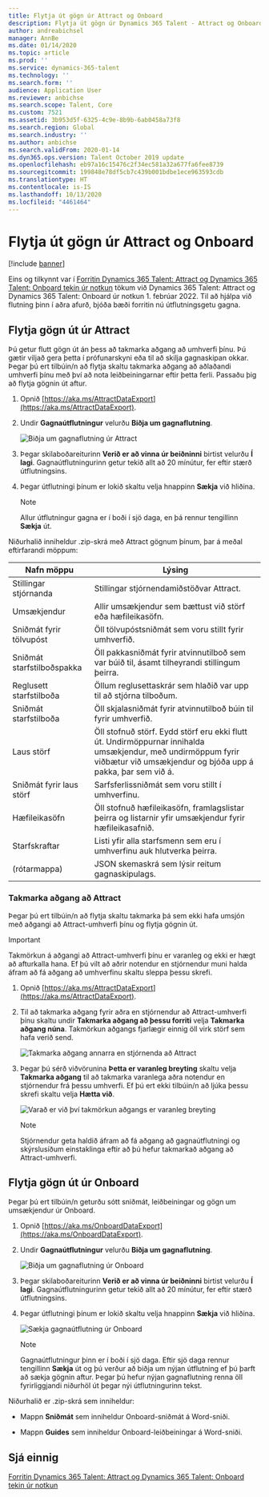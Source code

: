 ```yaml
---
title: Flytja út gögn úr Attract og Onboard
description: Flytja út gögn úr Dynamics 365 Talent - Attract og Onboard.
author: andreabichsel
manager: AnnBe
ms.date: 01/14/2020
ms.topic: article
ms.prod: ''
ms.service: dynamics-365-talent
ms.technology: ''
ms.search.form: ''
audience: Application User
ms.reviewer: anbichse
ms.search.scope: Talent, Core
ms.custom: 7521
ms.assetid: 3b953d5f-6325-4c9e-8b9b-6ab0458a73f8
ms.search.region: Global
ms.search.industry: ''
ms.author: anbichse
ms.search.validFrom: 2020-01-14
ms.dyn365.ops.version: Talent October 2019 update
ms.openlocfilehash: eb97a16c15476c2f34ec581a32a677fa6fee8739
ms.sourcegitcommit: 199848e78df5cb7c439b001bdbe1ece963593cdb
ms.translationtype: HT
ms.contentlocale: is-IS
ms.lasthandoff: 10/13/2020
ms.locfileid: "4461464"
---
```

# <a name="export-data-from-attract-and-onboard"></a>Flytja út gögn úr Attract og Onboard

[!include [banner](includes/banner.md)]

Eins og tilkynnt var í [Forritin Dynamics 365 Talent: Attract og Dynamics 365 Talent: Onboard tekin úr notkun](https://community.dynamics.com/365/talent/b/dynamics365fortalent/posts/retiring-dynamics-365-talent-attract-and-onboard-apps) tökum við Dynamics 365 Talent: Attract og Dynamics 365 Talent: Onboard úr notkun 1. febrúar 2022. Til að hjálpa við flutning þinn í aðra afurð, bjóða bæði forritin nú útflutningsgetu gagna.

## <a name="export-data-from-attract"></a>Flytja gögn út úr Attract

Þú getur flutt gögn út án þess að takmarka aðgang að umhverfi þínu. Þú gætir viljað gera þetta í prófunarskyni eða til að skilja gagnaskipan okkar. Þegar þú ert tilbúin/n að flytja skaltu takmarka aðgang að aðlaðandi umhverfi þínu með því að nota leiðbeiningarnar eftir þetta ferli. Passaðu þig að flytja gögnin út aftur. 

1. Opnið [https://aka.ms/AttractDataExport](https://aka.ms/AttractDataExport).

2. Undir **Gagnaútflutningur** velurðu **Biðja um gagnaflutning**.

   ![[Biðja um gagnaflutning úr Attract](./media/attract-onboard-export-data-attract-request.png)](./media/attract-onboard-export-data-attract-request.png)

3. Þegar skilaboðareiturinn **Verið er að vinna úr beiðninni** birtist velurðu **Í lagi**. Gagnaútflutningurinn getur tekið allt að 20 mínútur, fer eftir stærð útflutningsins.

4. Þegar útflutningi þínum er lokið skaltu velja hnappinn **Sækja** við hliðina. 

   >[!NOTE]
   >Allur útflutningur gagna er í boði í sjö daga, en þá rennur tengillinn **Sækja** út.</br>
   
Niðurhalið inniheldur .zip-skrá með Attract gögnum þínum, þar á meðal eftirfarandi möppum:

| Nafn möppu | Lýsing |
| --- | --- |
| Stillingar stjórnanda | Stillingar stjórnendamiðstöðvar Attract. |
| Umsækjendur | Allir umsækjendur sem bættust við störf eða hæfileikasöfn. |
| Sniðmát fyrir tölvupóst | Öll tölvupóstsniðmát sem voru stillt fyrir umhverfið. |
| Sniðmát starfstilboðspakka | Öll pakkasniðmát fyrir atvinnutilboð sem var búið til, ásamt tilheyrandi stillingum þeirra. |
| Reglusett starfstilboða |  Öllum reglusettaskrár sem hlaðið var upp til að stjórna tilboðum. |
| Sniðmát starfstilboða | Öll skjalasniðmát fyrir atvinnutilboð búin til fyrir umhverfið. |
| Laus störf | Öll stofnuð störf. Eydd störf eru ekki flutt út. Undirmöppurnar innihalda umsækjendur, með undirmöppum fyrir viðbætur við umsækjendur og bjóða upp á pakka, þar sem við á. |
| Sniðmát fyrir laus störf | Sarfsferlissniðmát sem voru stillt í umhverfinu. |
| Hæfileikasöfn | Öll stofnuð hæfileikasöfn, framlagslistar þeirra og listarnir yfir umsækjendur fyrir hæfileikasafnið. |
| Starfskraftar | Listi yfir alla starfsmenn sem eru í umhverfinu auk hlutverka þeirra. |
| (rótarmappa) | JSON skemaskrá sem lýsir reitum gagnaskipulags. |

### <a name="restrict-access-to-attract"></a>Takmarka aðgang að Attract

Þegar þú ert tilbúin/n að flytja skaltu takmarka þá sem ekki hafa umsjón með aðgangi að Attract-umhverfi þínu og flytja gögnin út.

>[!IMPORTANT]
>Takmörkun á aðgangi að Attract-umhverfi þínu er varanleg og ekki er hægt að afturkalla hana. Ef þú vilt að aðrir notendur en stjórnendur muni halda áfram að fá aðgang að umhverfinu skaltu sleppa þessu skrefi.

1. Opnið [https://aka.ms/AttractDataExport](https://aka.ms/AttractDataExport).

2. Til að takmarka aðgang fyrir aðra en stjórnendur að Attract-umhverfi þínu skaltu undir **Takmarka aðgang að þessu forriti** velja **Takmarka aðgang núna**. Takmörkun aðgangs fjarlægir einnig öll virk störf sem hafa verið send.

   ![[Takmarka aðgang annarra en stjórnenda að Attract](./media/attract-onboard-export-data-attract-restrict-access.png)](./media/attract-onboard-export-data-attract-restrict-access.png)

3. Þegar þú sérð viðvörunina **Þetta er varanleg breyting** skaltu velja **Takmarka aðgang** til að takmarka varanlega aðra notendur en stjórnendur frá þessu umhverfi. Ef þú ert ekki tilbúin/n að ljúka þessu skrefi skaltu velja **Hætta við**.

   ![[Varað er við því takmörkun aðgangs er varanleg breyting](./media/attract-onboard-export-data-attract-warning.png)](./media/attract-onboard-export-data-attract-warning.png)

   >[!NOTE]
   >Stjórnendur geta haldið áfram að fá aðgang að gagnaútflutningi og skýrslusíðum einstaklinga eftir að þú hefur takmarkað aðgang að Attract-umhverfi.

## <a name="export-data-from-onboard"></a>Flytja gögn út úr Onboard

Þegar þú ert tilbúin/n geturðu sótt sniðmát, leiðbeiningar og gögn um umsækjendur úr Onboard.

1. Opnið [https://aka.ms/OnboardDataExport](https://aka.ms/OnboardDataExport).

2. Undir **Gagnaútflutningur** velurðu **Biðja um gagnaflutning**. 

   ![[Biðja um gagnaflutning úr Onboard](./media/attract-onboard-export-data-onboard-request.png)](./media/attract-onboard-export-data-onboard-request.png)

3. Þegar skilaboðareiturinn **Verið er að vinna úr beiðninni** birtist velurðu **Í lagi**. Gagnaútflutningurinn getur tekið allt að 20 mínútur, fer eftir stærð útflutningsins.

4. Þegar útflutningi þínum er lokið skaltu velja hnappinn **Sækja** við hliðina. 

   ![[Sækja gagnaútflutning úr Onboard](./media/attract-onboard-export-data-onboard-download.png)](./media/attract-onboard-export-data-onboard-download.png)

   >[!NOTE]
   >Gagnaútflutningur þinn er í boði í sjö daga. Eftir sjö daga rennur tengillinn **Sækja** út og þú verður að biðja um nýjan útflutning ef þú þarft að sækja gögnin aftur. Þegar þú hefur nýjan gagnaflutning renna öll fyrirliggjandi niðurhöl út þegar nýi útflutningurinn tekst.

Niðurhalið er .zip-skrá sem inniheldur:

- Mappn **Sniðmát** sem inniheldur Onboard-sniðmát á Word-sniði.

- Mappn **Guides** sem inniheldur Onboard-leiðbeiningar á Word-sniði.

## <a name="see-also"></a>Sjá einnig

[Forritin Dynamics 365 Talent: Attract og Dynamics 365 Talent: Onboard tekin úr notkun](https://community.dynamics.com/365/talent/b/dynamics365fortalent/posts/retiring-dynamics-365-talent-attract-and-onboard-apps)